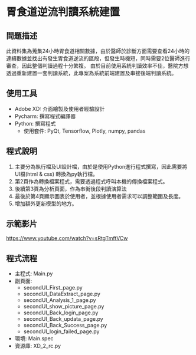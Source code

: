 # 胃食道逆流判讀系統建置
## 問題描述
此資料集為蒐集24小時胃食道相關數據，由於醫師於診斷方面需要查看24小時的連續數據並找出有發生胃食道逆流的區段，但發生時機短，同時需要2位醫師進行審查，因此整個判讀過程十分繁複。
由於目前使用系統判讀效率不佳，醫院方想透過重新建置一套判讀系統，此專案為系統前端建置及串接後端判讀系統。
## 使用工具
* Adobe XD: 介面繪製及使用者經驗設計
* Pycharm: 撰寫程式編譯器
* Python: 撰寫程式
  * 使用套件: PyQt, Tensorflow, Plotly, numpy, pandas
## 程式說明
1. 主要分為執行檔及UI設計檔，由於是使用Python進行程式撰寫，因此需要將UI檔(html & css) 轉換為py執行檔。
2. 第2頁作為轉換檔案程式，需要透過程式呼叫本機的傳換檔案程式。
3. 後續第3頁為分析頁面，作為串街後段判讀演算法
4. 最後於第4頁顯示圖表於使用者，並根據使用者需求可以調整範圍及長度。
5. 增加額外更新模型的地方。
## 示範影片
<https://www.youtube.com/watch?v=sRtgTmftVCw>
## 程式流程
* 主程式: Main.py
* 副頁面:
  * secondUI_First_page.py
  * secondUI_DataExtract_page.py
  * secondUI_Analysis_1_page.py
  * secondUI_show_picture_page.py
  * secondUI_Back_login_page.py
  * secondUI_Back_updata_page.py
  * secondUI_Back_Success_page.py
  * secondUI_login_failed_page.py
* 環境: Main.spec
* 資源庫: XD_2_rc.py
